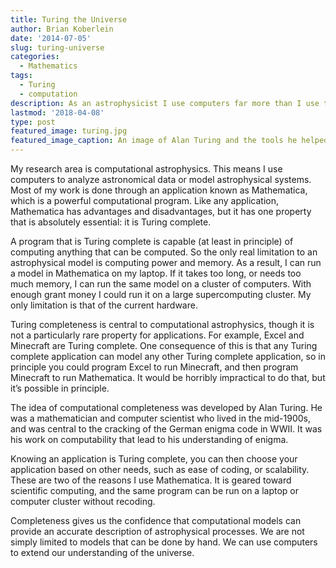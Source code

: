 ```yaml
---
title: Turing the Universe
author: Brian Koberlein
date: '2014-07-05'
slug: turing-universe
categories:
  - Mathematics
tags:
  - Turing
  - computation
description: As an astrophysicist I use computers far more than I use telescopes
lastmod: '2018-04-08'
type: post
featured_image: turing.jpg
featured_image_caption: An image of Alan Turing and the tools he helped inspire.
---
```


My research area is computational astrophysics. This means I use computers to analyze astronomical data or model astrophysical systems. Most of my work is done through an application known as Mathematica, which is a powerful computational program. Like any application, Mathematica has advantages and disadvantages, but it has one property that is absolutely essential: it is Turing complete.

A program that is Turing complete is capable (at least in principle) of computing anything that can be computed. So the only real limitation to an astrophysical model is computing power and memory. As a result, I can run a model in Mathematica on my laptop. If it takes too long, or needs too much memory, I can run the same model on a cluster of computers. With enough grant money I could run it on a large supercomputing cluster. My only limitation is that of the current hardware.

Turing completeness is central to computational astrophysics, though it is not a particularly rare property for applications. For example, Excel and Minecraft are Turing complete. One consequence of this is that any Turing complete application can model any other Turing complete application, so in principle you could program Excel to run Minecraft, and then program Minecraft to run Mathematica. It would be horribly impractical to do that, but it’s possible in principle.

The idea of computational completeness was developed by Alan Turing. He was a mathematician and computer scientist who lived in the mid-1900s, and was central to the cracking of the German enigma code in WWII. It was his work on computability that lead to his understanding of enigma.

Knowing an application is Turing complete, you can then choose your application based on other needs, such as ease of coding, or scalability. These are two of the reasons I use Mathematica. It is geared toward scientific computing, and the same program can be run on a laptop or computer cluster without recoding.

Completeness gives us the confidence that computational models can provide an accurate description of astrophysical processes. We are not simply limited to models that can be done by hand. We can use computers to extend our understanding of the universe.